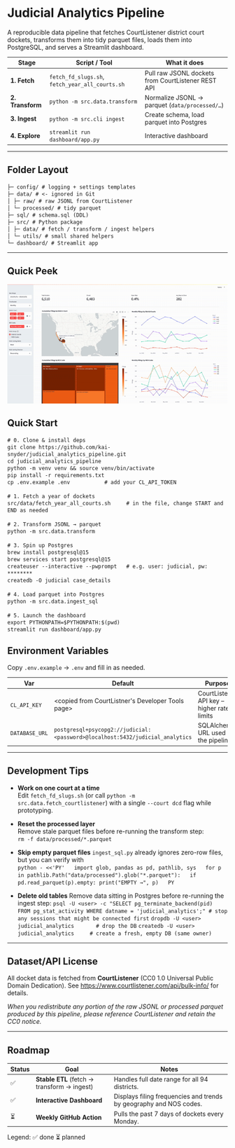 # Judicial Analytics Pipeline

A reproducible data pipeline that fetches CourtListener
district court dockets, transforms them into tidy parquet files, loads them into
PostgreSQL, and serves a Streamlit dashboard.

|       Stage      |                  Script / Tool                  |                          What it does                         |
|------------------|-------------------------------------------------|---------------------------------------------------------------|
| **1. Fetch**     | `fetch_fd_slugs.sh`, `fetch_year_all_courts.sh` | Pull raw JSONL dockets from CourtListener REST API            |
| **2. Transform** | `python -m src.data.transform`                  | Normalize JSONL → parquet (`data/processed/…`)                |
| **3. Ingest**    | `python -m src.cli ingest`                      | Create schema, load parquet into Postgres                     |
| **4. Explore**   | `streamlit run dashboard/app.py`                | Interactive dashboard                                         |

---

## Folder Layout

```
├─ config/ # logging + settings templates
├─ data/ # <- ignored in Git
│ ├─ raw/ # raw JSONL from CourtListener
│ └─ processed/ # tidy parquet
├─ sql/ # schema.sql (DDL)
├─ src/ # Python package
│ ├─ data/ # fetch / transform / ingest helpers
│ └─ utils/ # small shared helpers
└─ dashboard/ # Streamlit app
```

---

## Quick Peek

![Interactive dashboard showcase](dashboard_showcase.gif)

## Quick Start

```
# 0. Clone & install deps
git clone https://github.com/kai-snyder/judicial_analytics_pipeline.git
cd judicial_analytics_pipeline
python -m venv venv && source venv/bin/activate
pip install -r requirements.txt 
cp .env.example .env           # add your CL_API_TOKEN 

# 1. Fetch a year of dockets
src/data/fetch_year_all_courts.sh     # in the file, change START and END as needed

# 2. Transform JSONL → parquet
python -m src.data.transform

# 3. Spin up Postgres
brew install postgresql@15
brew services start postgresql@15
createuser --interactive --pwprompt   # e.g. user: judicial, pw: ********
createdb -O judicial case_details

# 4. Load parquet into Postgres
python -m src.data.ingest_sql

# 5. Launch the dashboard
export PYTHONPATH=$PYTHONPATH:$(pwd)
streamlit run dashboard/app.py
```

## Environment Variables

Copy `.env.example` → `.env` and fill in as needed.

|      Var       |                             Default                                           | Purpose                                    |
|----------------|-------------------------------------------------------------------------------|--------------------------------------------|
| `CL_API_KEY`   | <copied from CourtListner's Developer Tools page>                             | CourtListener API key – higher rate limits |
| `DATABASE_URL` | `postgresql+psycopg2://judicial:<password>@localhost:5432/judicial_analytics` | SQLAlchemy URL used by the pipeline        |

---

## Development Tips

- **Work on one court at a time**  
  Edit `fetch_fd_slugs.sh` (or call `python -m src.data.fetch_courtlistener`) with a single `--court dcd` flag while prototyping.

- **Reset the processed layer**  
  Remove stale parquet files before re-running the transform step:  
  `rm -f data/processed/*.parquet`

- **Skip empty parquet files**
  `ingest_sql.py` already ignores zero-row files, but you can verify with  
  `python - <<'PY'  
  import glob, pandas as pd, pathlib, sys  
  for p in pathlib.Path("data/processed").glob("*.parquet"):  
      if pd.read_parquet(p).empty: print("EMPTY →", p)  
  PY`

- **Delete old tables**
  Remove data sitting in Postgres before re-running the ingest step: 
  `psql -U <user> -c "SELECT pg_terminate_backend(pid) FROM pg_stat_activity WHERE datname = 'judicial_analytics';" # stop any sessions that might be connected first`
  `dropdb -U <user> judicial_analytics       # drop the DB`
  `createdb -U <user> judicial_analytics     # create a fresh, empty DB (same owner)`

---

## Dataset/API License

All docket data is fetched from **CourtListener**
(CC0 1.0 Universal Public Domain Dedication).
See <https://www.courtlistener.com/api/bulk-info/> for details.

*When you redistribute any portion of the raw JSONL or processed parquet
produced by this pipeline, please reference CourtListener and retain the CC0 notice.*

---

## Roadmap

| Status |                       Goal                  |                                       Notes                               |
|--------|---------------------------------------------|---------------------------------------------------------------------------|
| ✅     | **Stable ETL** (fetch → transform → ingest) | Handles full date range for all 94 districts.                             |
| ✅     | **Interactive Dashboard**                   | Displays filing frequencies and trends by geography and NOS codes.        |
| ⏳     | **Weekly GitHub Action**                    | Pulls the past 7 days of dockets every Monday.                            |

Legend: ✅ done  ⏳ planned